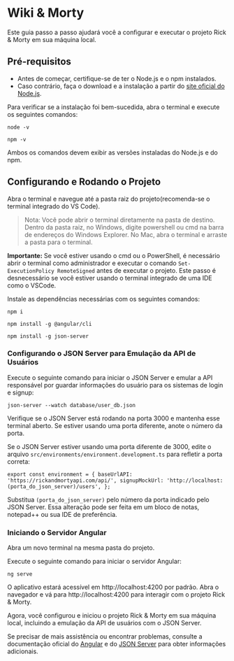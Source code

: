 # Wiki & Morty

Este guia passo a passo ajudará você a configurar e executar o projeto Rick & Morty em sua máquina local.

## Pré-requisitos

- Antes de começar, certifique-se de ter o Node.js e o npm instalados.
- Caso contrário, faça o download e a instalação a partir do [site oficial do Node.js](https://nodejs.org/en/download).

Para verificar se a instalação foi bem-sucedida, abra o terminal e execute os seguintes comandos:

`node -v`

`npm -v`

Ambos os comandos devem exibir as versões instaladas do Node.js e do npm.

## Configurando e Rodando o Projeto

Abra o terminal e navegue até a pasta raiz do projeto(recomenda-se o terminal integrado do VS Code).

> Nota: Você pode abrir o terminal diretamente na pasta de destino. Dentro da pasta raiz, no Windows, digite powershell ou cmd na barra de endereços do Windows Explorer. No Mac, abra o terminal e arraste a pasta para o terminal.

**Importante:** Se você estiver usando o cmd ou o PowerShell, é necessário abrir o terminal como administrador e executar o comando `Set-ExecutionPolicy RemoteSigned` antes de executar o projeto. Este passo é desnecessário se você estiver usando o terminal integrado de uma IDE como o VSCode.

Instale as dependências necessárias com os seguintes comandos:

`npm i`

`npm install -g @angular/cli`

`npm install -g json-server`

### Configurando o JSON Server para Emulação da API de Usuários

Execute o seguinte comando para iniciar o JSON Server e emular a API responsável por guardar informações do usuário para os sistemas de login e signup:

`json-server --watch database/user_db.json`

Verifique se o JSON Server está rodando na porta 3000 e mantenha esse terminal aberto. Se estiver usando uma porta diferente, anote o número da porta.

Se o JSON Server estiver usando uma porta diferente de 3000, edite o arquivo `src/environments/environment.development.ts` para refletir a porta correta:

`export const environment = {
 baseUrlAPI: 'https://rickandmortyapi.com/api/',
 signupMockUrl: 'http://localhost:(porta_do_json_server)/users',
};`

Substitua `(porta_do_json_server)` pelo número da porta indicado pelo JSON Server.
Essa alteração pode ser feita em um bloco de notas, notepad++ ou sua IDE de preferência.

### Iniciando o Servidor Angular

Abra um novo terminal na mesma pasta do projeto.

Execute o seguinte comando para iniciar o servidor Angular:

`ng serve`

O aplicativo estará acessível em http://localhost:4200 por padrão. Abra o navegador e vá para http://localhost:4200 para interagir com o projeto Rick & Morty.

Agora, você configurou e iniciou o projeto Rick & Morty em sua máquina local, incluindo a emulação da API de usuários com o JSON Server.

Se precisar de mais assistência ou encontrar problemas, consulte a documentação oficial do [Angular](https://angular.io/docs) e do [JSON Server](https://www.npmjs.com/package/json-server) para obter informações adicionais.
